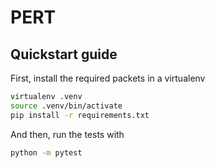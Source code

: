 PERT
====


## Quickstart guide

First, install the required packets in a virtualenv

```bash
virtualenv .venv
source .venv/bin/activate
pip install -r requirements.txt
```

And then, run the tests with

```bash
python -m pytest
```
